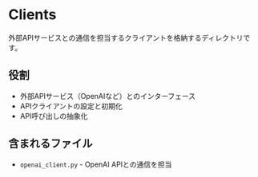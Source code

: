 # Clients

外部APIサービスとの通信を担当するクライアントを格納するディレクトリです。

## 役割
- 外部APIサービス（OpenAIなど）とのインターフェース
- APIクライアントの設定と初期化
- API呼び出しの抽象化

## 含まれるファイル
- `openai_client.py` - OpenAI APIとの通信を担当

